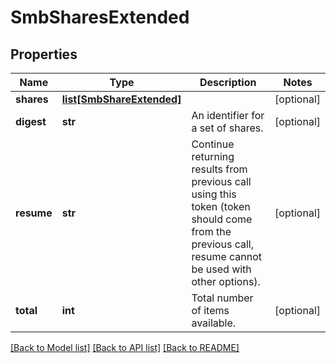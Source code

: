 # SmbSharesExtended

## Properties
Name | Type | Description | Notes
------------ | ------------- | ------------- | -------------
**shares** | [**list[SmbShareExtended]**](SmbShareExtended.md) |  | [optional] 
**digest** | **str** | An identifier for a set of shares. | [optional] 
**resume** | **str** | Continue returning results from previous call using this token (token should come from the previous call, resume cannot be used with other options). | [optional] 
**total** | **int** | Total number of items available. | [optional] 

[[Back to Model list]](../README.md#documentation-for-models) [[Back to API list]](../README.md#documentation-for-api-endpoints) [[Back to README]](../README.md)


